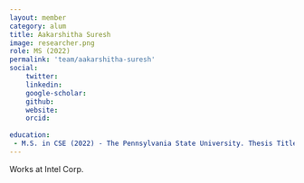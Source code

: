 ```yaml
---
layout: member
category: alum
title: Aakarshitha Suresh
image: researcher.png
role: MS (2022)
permalink: 'team/aakarshitha-suresh'
social:
    twitter: 
    linkedin: 
    google-scholar: 
    github: 
    website:
    orcid: 
    
education:
 - M.S. in CSE (2022) - The Pennsylvania State University. Thesis Title: Logic Obfuscation of Quantum Circuits for Security
---
```


Works at Intel Corp.
